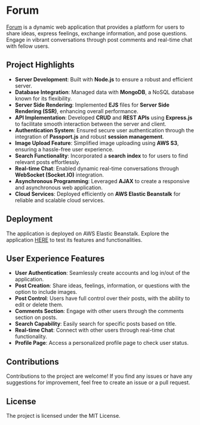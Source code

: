 # Forum

[Forum](http://forum-env.eba-xi8mnzin.us-east-2.elasticbeanstalk.com/) is a dynamic web application that provides a platform for users to share ideas, express feelings, exchange information, and pose questions. Engage in vibrant conversations through post comments and real-time chat with fellow users.

## Project Highlights

- **Server Development**: Built with **Node.js** to ensure a robust and efficient server.
- **Database Integration**: Managed data with **MongoDB**, a NoSQL database known for its flexibility.
- **Server Side Rendering**: Implemented **EJS** files for **Server Side Rendering (SSR)**, enhancing overall performance.
- **API Implementation**: Developed **CRUD** and **REST APIs** using **Express.js** to facilitate smooth interaction between the server and client.
- **Authentication System**: Ensured secure user authentication through the integration of **Passport.js** and robust **session management**.
- **Image Upload Feature**: Simplified image uploading using **AWS S3**, ensuring a hassle-free user experience.
- **Search Functionality**: Incorporated a **search index** to for users to find relevant posts effortlessly.
- **Real-time Chat**: Enabled dynamic real-time conversations through **WebSocket (Socket.IO)** integration.
- **Asynchronous Programming**: Leveraged **AJAX** to create a responsive and asynchronous web application.
- **Cloud Services**: Deployed efficiently on **AWS Elastic Beanstalk** for reliable and scalable cloud services.

## Deployment

The application is deployed on AWS Elastic Beanstalk. Explore the application [HERE](http://forum-env.eba-xi8mnzin.us-east-2.elasticbeanstalk.com/) to test its features and functionalities.

## User Experience Features

- **User Authentication**: Seamlessly create accounts and log in/out of the application.
- **Post Creation**: Share ideas, feelings, information, or questions with the option to include images.
- **Post Control**: Users have full control over their posts, with the ability to edit or delete them.
- **Comments Section**: Engage with other users through the comments section on posts.
- **Search Capability**: Easily search for specific posts based on title.
- **Real-time Chat**: Connect with other users through real-time chat functionality.
- **Profile Page**: Access a personalized profile page to check user status.

## Contributions

Contributions to the project are welcome! If you find any issues or have any suggestions for improvement, feel free to create an issue or a pull request.

## License

The project is licensed under the MIT License.
